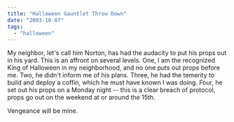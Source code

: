 ```yaml
---
title: "Halloween Gauntlet Throw Down"
date: "2003-10-07"
tags: 
  - "halloween"
---
```


My neighbor, let's call him Norton, has had the audacity to put his props out in his yard. This is an affront on several levels. One, I am the recognized King of Halloween in my neighborhood, and no one puts out props before me. Two, he didn't inform me of his plans. Three, he had the temerity to build and deploy a coffin, which he must have known I was doing. Four, he set out his props on a Monday night -- this is a clear breach of protocol, props go out on the weekend at or around the 15th.  
  
Vengeance will be mine.

